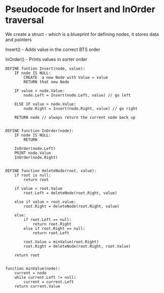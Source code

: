 # Pseudocode for Insert and InOrder traversal
We create a struct - which is a blueprint for defining nodes, it stores data and pointers

Insert() - Adds value in the correct BTS order

InOrder() - Prints values in sorter order


```
DEFINE funtion Insert(node, value):
    IF node IS NULL:
        CREATE  a now Node with Value = value
        RETURN that new Node

    IF value < node.Value:
        node.Left = Insert(node.Left, value) // go left

    ELSE IF value > node.Value:
        node.Right = Insert(node.Right, value) // go right

    RETURN node // always return the current node back up


DEFINE function InOrder(node):
    IF node IS NULL:
        RETURN

    InOrder(node.Left)
    PRINT node.Value
    InOrder(node.Right)


DEFINE function deleteNode(root, value):
    if root is null:
        return root

    if value < root.Value
        root.Left = deleteNode(root.Right, value)

    else if value > root.value:
        root.Right = deleteNode(root.Right, value)

    else:
        if root.Left == null:
            return root.Right
        else if root.Right == null:
            return root.Left

        root.Value = minValue(root.Right)
        root.Right = deleteNode(root.Right, root.Value)

    return root


function minValue(node):
    current = node
    while current.Left != null:
        current = current.Left
    return current.Value
